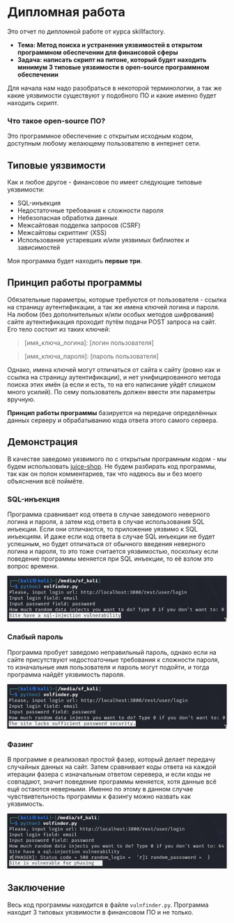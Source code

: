 # Дипломная работа

Это отчет по дипломной работе от курса skillfactory.

* **Тема: Метод поиска и устранения уязвимостей в открытом программном обеспечении для финансовой сферы**
* **Задача: написать скрипт на питоне, который будет находить минимум 3 типовые уязвимости в open-source программном обеспечении**

Для начала нам надо разобраться в некоторой терминологии, а так же какие уязвимости существуют у подобного ПО и какие именно будет находить скрипт.

### Что такое open-source ПО?

Это программное обеспечение с открытым исходным кодом, доступным любому желающему пользователю в интернет сети.

## Типовые уязвимости

Как и любое другое - финансовое по имеет следующие типовые уязвимости:

* SQL-инъекция
* Недостаточные требования к сложности пароля
* Небезопасная обработка данных
* Межсайтовая подделка запросов (CSRF)
* Межсайтовы скриптинг (XSS)
* Использование устаревших и/или уязвимых библиотек и зависимостей

Моя программа будет находить **первые три**.

## Принцип работы программы

Обязательные параметры, которые требуются от пользователя - ссылка на страницу аутентификации, а так же имена ключей логина и пароля. На любом (без дополнительных и/или особых методов шифрования) сайте аутентификация проходит путём подачи POST запроса на сайт. Его тело состоит из таких ключей:

> [имя_ключа_логина]: [логин пользователя]

> [имя_ключа_пароля]: [пароль пользователя]

Однако, имена ключей могут отличаться от сайта к сайту (ровно как и ссылка на страницу аутентификации), и нет унифицированного метода поиска этих имён (а если и есть, то на его написание уйдёт слишком много усилий). По сему пользователь должен ввести эти параметры вручную.

**Принцип работы программы** базируется на передаче определённых данных серверу и обрабатыванию кода ответа этого самого сервера. 

## Демонстрация

В качестве заведомо уязвимого по с открытым програмным кодом - мы будем использовать [juice-shop](https://github.com/juice-shop/juice-shop). Не будем разбирать код программы, так как он полон комментариев, так что надеюсь вы и без моего объяснения всё поймёте.

### SQL-инъекция

Программа сравнивает код ответа в случае заведомого неверного логина и пароля, а затем код ответа в случае использования SQL инъекции. Если они отличаются, то приложение уязвимо к SQL инъекциям. И даже если код ответа в случае SQL инъекции не будет успешным, но будет отличаться от обычного введения неверного логина и пароля, то это тоже считается уязвимостью, поскольку если поведение программы меняется при SQL инъекции, то её взлом это вопрос времени.

![sql_injection](./screenshots/sql_injection.png)

### Слабый пароль

Программа пробует заведомо неправильный пароль, однако если на сайте присутствуют недостоаточные требования к сложности пароля, то изначальные имя пользователя и пароль могут подойти, и тогда программа найдёт уязвимость пароля.

![weak_pswd](./screenshots/weak_password.png)

### Фазинг

В программе я реализовал простой фазер, который делает передачу случайных данных на сайт. Затем сравнивает коды ответа на каждой итерации фазера с изначальным ответом серевера, и если коды не совпадают, значит поведение программы меняется, хотя данные всё ещё остаются неверными. Именно по этому в данном случае чувствивтельность программы к фазингу можно назвать как уязвимость.

![phasing](./screenshots/phasing.png)

## Заключение

Весь код программы находится в файле `vulnfinder.py`. Программа находит 3 типовых уязвимости в финансовом ПО и не только.
